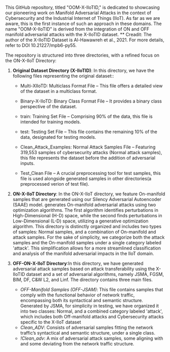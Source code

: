 This GitHub repository, titled "OOM-X-IIoTID," is dedicated to showcasing our pioneering work on Manifold Adversarial Attacks in the context of Cybersecurity and the Industrial Internet of Things (IIoT). As far as we are aware, this is the first instance of such an approach in these domains.
The name "OOM-X-IIoTID" is derived from the integration of ON and OFF manifold adversarial attacks with the  X-IIoTID dataset.
 ** Creadit: The author of the  X-IIoTID Dataset is Al-Hawawreh et al., 2021. For more details, refer to DOI 10.21227/mpb6-py55.

The repository is structured into three directories, with a refined focus on the ON-X-IIoT Directory:

1. **Original Dataset Directory  (X-IIoTID)**: In this directory, we have the following files representing the original dataset::

    - Multi-XIIoTD: Multiclass Format File – This file offers a detailed view of the dataset in a multiclass format.

    - Binary-X-IIoTD: Binary Class Format File – It provides a binary class perspective of the dataset.

    -  train: Training Set File – Comprising 90% of the data, this file is intended for training models.

    -  test: Testing Set File – This file contains the remaining 10% of the data, designated for testing models.

    - Clean_Attack_Examples: Normal Attack Samples File – Featuring 319,553 samples of cybersecurity attacks (Normal attack samples), this file represents the dataset before the addition of adversarial inputs.

    - Test_Clean File – A crucial preprocessing tool for test samples, this file is used alongside generated samples in other directories(a preprocessed verion of test file).
    

2. **ON-X-IIoT Directory**: In the ON-X-IIoT directory, we feature On-manifold samples that are generated using our Silency Adversarial Autoencoder (SAAE) model. generates On-manifold adversarial attacks using two optimization algorithms. The first algorithm identifies perturbations in High-Dimensional (H-D) space, while the second finds perturbations in Low-Dimensional (L-D) space, utilizing a generative optimization algorithm. This directory is distinctly organized and includes two types of samples: Normal samples, and a combination of On-manifold and attack samples. For the sake of simplicity, we categorize both the attack samples and the On-manifold samples under a single category labeled 'attack'. This simplification allows for a more streamlined classification and analysis of the manifold adversarial impacts in the IIoT domain.

3. **OFF-ON-X-IIoT Directory**:In this directory, we have generated adversarial attack samples based on attack transferability using the X-IIoTID dataset and a set of adversarial algorithms, namely JSMA, FGSM, BIM, DF, C&W L2, and Linf. The directory contains three main files.
 
   - *OFF-Manifold Samples (OFF-JSAM)*: This file contains samples that comply with the functional behavior of network traffic, encompassing both its syntactical and semantic structure. Generated by JSMA, for simplicity in testing, we have organized it into two classes: Normal, and a combined category labeled 'attack', which includes both Off-manifold attacks and Cybersecurity attacks specific to the X-IIoT dataset
   - *Clean_ADV*: Consists of adversarial samples fitting the network traffic’s syntactical and semantic structure, under a single class.
   - *!Clean_adv*: A mix of adversarial attack samples, some aligning with and some deviating from the network traffic structure.
